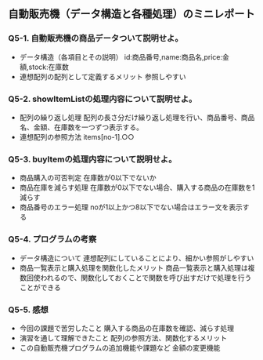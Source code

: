 ## 自動販売機（データ構造と各種処理）のミニレポート
### Q5-1. 自動販売機の商品データついて説明せよ。
* データ構造（各項目とその説明）
  id:商品番号,name:商品名,price:金額,stock:在庫数
* 連想配列の配列として定義するメリット
  参照しやすい
### Q5-2. showItemListの処理内容について説明せよ。
* 配列の繰り返し処理
  配列の長さ分だけ繰り返し処理を行い、商品番号、商品名、金額、在庫数を一つずつ表示する。
* 連想配列の参照方法
  items[no-1].○○
### Q5-3. buyItemの処理内容について説明せよ。
* 商品購入の可否判定
  在庫数が0以下でないか
* 商品在庫を減らす処理
  在庫数が0以下でない場合、購入する商品の在庫数を1減らす
* 商品番号のエラー処理
  noが1以上かつ8以下でない場合はエラー文を表示する
### Q5-4. プログラムの考察
* データ構造について
  連想配列にしていることにより、細かい参照がしやすい
* 商品一覧表示と購入処理を関数化したメリット
  商品一覧表示と購入処理は複数回使われるので、関数化しておくことで関数を呼び出すだけで処理を行うことができる
### Q5-5. 感想
* 今回の課題で苦労したこと
  購入する商品の在庫数を確認、減らす処理
* 演習を通して理解できたこと
  配列の参照方法、関数化するメリット
* この自動販売機プログラムの追加機能や課題など
  金額の変更機能
